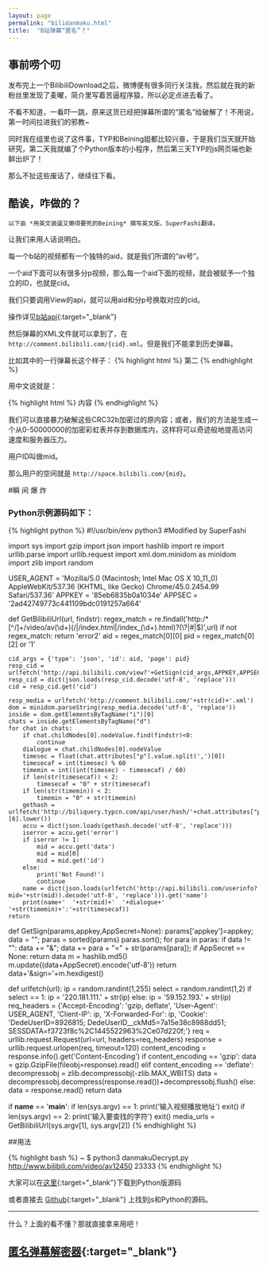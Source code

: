 ```yaml
---
layout: page
permalink: "bilidanmaku.html"
title:  "B站弹幕“匿名”？"
---
```


## 事前唠个叨

发布完上一个BilibiliDownload之后，微博便有很多同行关注我，然后就在我的新粉丝里发现了麦曜，简介里写着苦逼程序猿，所以必定点进去看了。

不看不知道，一看吓一跳，原来这货已经把弹幕所谓的“匿名”给破解了！不用说，第一时间拉进我们的邪教~

同时我在组里也说了这件事，TYP和Beining姐都比较兴奋，于是我们当天就开始研究，第二天我就编了个Python版本的小程序，然后第三天TYP的js网页端也新鲜出炉了！

那么不扯这些废话了，继续往下看。

## 酷诶，咋做的？

`以下由 *用英文装逼又懒得要死的Beining* 撰写英文版，SuperFashi翻译。`

让我们来用人话说明白。

每一个b站的视频都有一个独特的aid，就是我们所谓的“av号”。

一个aid下面可以有很多分p视频，那么每一个aid下面的视频，就会被赋予一个独立的ID，也就是cid。

我们只要调用View的api，就可以用aid和分p号换取对应的cid。

操作详见[b站api](http://www.fuckbilibili.com/biliapi.html){:target="_blank"}

然后弹幕的XML文件就可以拿到了，在```http://comment.bilibili.com/{cid}.xml```。但是我们不能拿到历史弹幕。

比如其中的一行弹幕长这个样子：
{% highlight html %}
<d p="12.456999778748,1,25,16777215,1444811244,0,550e9706,1278188533">第二</d>
{% endhighlight %}

用中文说就是：

{% highlight html %}
<d p="时间,模式,字体大小,颜色,时间戳,弹幕池,用户ID的CRC32b加密,弹幕ID">内容</d>
{% endhighlight %}

我们可以直接暴力破解这些CRC32b加密过的原内容；或者，我们的方法是生成一个从0-50000000的加密彩虹表并存到数据库内，这样将可以奇迹般地提高访问速度和服务器压力。

用户ID叫做mid。

那么用户的空间就是 ```http://space.bilibili.com/{mid}```。

#瞬 间 爆 炸

### Python示例源码如下：

{% highlight python %}
#!/usr/bin/env python3
#Modified by SuperFashi

import sys
import gzip
import json
import hashlib
import re
import urllib.parse
import urllib.request
import xml.dom.minidom as minidom
import zlib
import random

USER_AGENT = 'Mozilla/5.0 (Macintosh; Intel Mac OS X 10_11_0) AppleWebKit/537.36 (KHTML, like Gecko) Chrome/45.0.2454.99 Safari/537.36'
APPKEY = '85eb6835b0a1034e'
APPSEC = '2ad42749773c441109bdc0191257a664'

def GetBilibiliUrl(url, findstr):
    regex_match = re.findall('http:/*[^/]+/video/av(\\d+)(/|/index.html|/index_(\\d+).html)?(\\?|#|$)',url)
    if not regex_match:
        return 'error2'
    aid = regex_match[0][0]
    pid = regex_match[0][2] or '1'

    cid_args = {'type': 'json', 'id': aid, 'page': pid}
    resp_cid = urlfetch('http://api.bilibili.com/view?'+GetSign(cid_args,APPKEY,APPSEC))
    resp_cid = dict(json.loads(resp_cid.decode('utf-8', 'replace')))
    cid = resp_cid.get('cid')

    resp_media = urlfetch('http://comment.bilibili.com/'+str(cid)+'.xml')
    dom = minidom.parseString(resp_media.decode('utf-8', 'replace'))
    inside = dom.getElementsByTagName("i")[0]
    chats = inside.getElementsByTagName("d")
    for chat in chats:
        if chat.childNodes[0].nodeValue.find(findstr)<0:
            continue
        dialogue = chat.childNodes[0].nodeValue
        timesec = float(chat.attributes["p"].value.split(',')[0])
        timesecaf = int(timesec) % 60
        timemin = int((int(timesec) - timesecaf) / 60)
        if len(str(timesecaf)) < 2:
            timesecaf = "0" + str(timesecaf)
        if len(str(timemin)) < 2:
            timemin = "0" + str(timemin)
        gethash = urlfetch('http://biliquery.typcn.com/api/user/hash/'+chat.attributes["p"].value.split(',')[6].lower())
        accu = dict(json.loads(gethash.decode('utf-8', 'replace')))
        iserror = accu.get('error')
        if iserror != 1:
            mid = accu.get('data')
            mid = mid[0]
            mid = mid.get('id')
        else:
            print('Not Found!')
            continue
        name = dict(json.loads(urlfetch('http://api.bilibili.com/userinfo?mid='+str(mid)).decode('utf-8', 'replace'))).get('name')
        print(name+'  '+str(mid)+'  '+dialogue+'  '+str(timemin)+':'+str(timesecaf))
    return
    
def GetSign(params,appkey,AppSecret=None):
    params['appkey']=appkey;
    data = "";
    paras = sorted(params)
    paras.sort();
    for para in paras:
        if data != "":
            data += "&";
        data += para + "=" + str(params[para]);
    if AppSecret == None:
        return data
    m = hashlib.md5()
    m.update((data+AppSecret).encode('utf-8'))
    return data+'&sign='+m.hexdigest()
    
def urlfetch(url):
    ip = random.randint(1,255)
    select = random.randint(1,2)
    if select == 1:
        ip = '220.181.111.' + str(ip)
    else:
        ip = '59.152.193.' + str(ip)
    req_headers = {'Accept-Encoding': 'gzip, deflate', 'User-Agent': USER_AGENT, 'Client-IP': ip, 'X-Forwarded-For': ip, 'Cookie': 'DedeUserID=8926815; DedeUserID__ckMd5=7a15e38c8988dd51; SESSDATA=f3723f8c%2C1445522963%2Ce07d220f;'}
    req = urllib.request.Request(url=url, headers=req_headers)
    response = urllib.request.urlopen(req, timeout=120)
    content_encoding = response.info().get('Content-Encoding')
    if content_encoding == 'gzip':
        data = gzip.GzipFile(fileobj=response).read()
    elif content_encoding == 'deflate':
        decompressobj = zlib.decompressobj(-zlib.MAX_WBITS)
        data = decompressobj.decompress(response.read())+decompressobj.flush()
    else:
        data = response.read()
    return data

if __name__ == '__main__':
    if len(sys.argv) == 1:
        print('输入视频播放地址')
        exit()
    if len(sys.argv) == 2:
        print('输入要查找的字符')
        exit()
    media_urls = GetBilibiliUrl(sys.argv[1], sys.argv[2])
{% endhighlight %}

##用法

{% highlight bash %}
~ $ python3 danmakuDecrypt.py http://www.bilibili.com/video/av12450 23333
{% endhighlight %}

大家可以在[这里](/script/danmakuDecrypt.py){:target="_blank"}下载到Python版源码

或者直接去 [Github](https://github.com/fuckbilibili/Danmaku-De-annoymous){:target="_blank"} 上找到js和Python的源码。

***

什么？上面的看不懂？那就直接拿来用吧！

## [匿名弹幕解密器](http://danmu.fuckbilibili.com){:target="_blank"}
